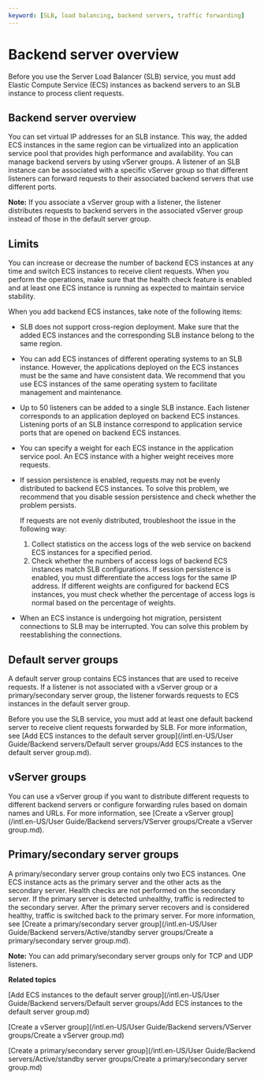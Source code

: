 ```yaml
---
keyword: [SLB, load balancing, backend servers, traffic forwarding]
---
```


# Backend server overview

Before you use the Server Load Balancer \(SLB\) service, you must add Elastic Compute Service \(ECS\) instances as backend servers to an SLB instance to process client requests.

## Backend server overview

You can set virtual IP addresses for an SLB instance. This way, the added ECS instances in the same region can be virtualized into an application service pool that provides high performance and availability. You can manage backend servers by using vServer groups. A listener of an SLB instance can be associated with a specific vServer group so that different listeners can forward requests to their associated backend servers that use different ports.

**Note:** If you associate a vServer group with a listener, the listener distributes requests to backend servers in the associated vServer group instead of those in the default server group.

## Limits

You can increase or decrease the number of backend ECS instances at any time and switch ECS instances to receive client requests. When you perform the operations, make sure that the health check feature is enabled and at least one ECS instance is running as expected to maintain service stability.

When you add backend ECS instances, take note of the following items:

-   SLB does not support cross-region deployment. Make sure that the added ECS instances and the corresponding SLB instance belong to the same region.
-   You can add ECS instances of different operating systems to an SLB instance. However, the applications deployed on the ECS instances must be the same and have consistent data. We recommend that you use ECS instances of the same operating system to facilitate management and maintenance.
-   Up to 50 listeners can be added to a single SLB instance. Each listener corresponds to an application deployed on backend ECS instances. Listening ports of an SLB instance correspond to application service ports that are opened on backend ECS instances.
-   You can specify a weight for each ECS instance in the application service pool. An ECS instance with a higher weight receives more requests.
-   If session persistence is enabled, requests may not be evenly distributed to backend ECS instances. To solve this problem, we recommend that you disable session persistence and check whether the problem persists.

    If requests are not evenly distributed, troubleshoot the issue in the following way:

    1.  Collect statistics on the access logs of the web service on backend ECS instances for a specified period.
    2.  Check whether the numbers of access logs of backend ECS instances match SLB configurations. If session persistence is enabled, you must differentiate the access logs for the same IP address. If different weights are configured for backend ECS instances, you must check whether the percentage of access logs is normal based on the percentage of weights.
-   When an ECS instance is undergoing hot migration, persistent connections to SLB may be interrupted. You can solve this problem by reestablishing the connections.

## Default server groups

A default server group contains ECS instances that are used to receive requests. If a listener is not associated with a vServer group or a primary/secondary server group, the listener forwards requests to ECS instances in the default server group.

Before you use the SLB service, you must add at least one default backend server to receive client requests forwarded by SLB. For more information, see [Add ECS instances to the default server group](/intl.en-US/User Guide/Backend servers/Default server groups/Add ECS instances to the default server group.md).

## vServer groups

You can use a vServer group if you want to distribute different requests to different backend servers or configure forwarding rules based on domain names and URLs. For more information, see [Create a vServer group](/intl.en-US/User Guide/Backend servers/VServer groups/Create a vServer group.md).

## Primary/secondary server groups

A primary/secondary server group contains only two ECS instances. One ECS instance acts as the primary server and the other acts as the secondary server. Health checks are not performed on the secondary server. If the primary server is detected unhealthy, traffic is redirected to the secondary server. After the primary server recovers and is considered healthy, traffic is switched back to the primary server. For more information, see [Create a primary/secondary server group](/intl.en-US/User Guide/Backend servers/Active/standby server groups/Create a primary/secondary server group.md).

**Note:** You can add primary/secondary server groups only for TCP and UDP listeners.

**Related topics**  


[Add ECS instances to the default server group](/intl.en-US/User Guide/Backend servers/Default server groups/Add ECS instances to the default server group.md)

[Create a vServer group](/intl.en-US/User Guide/Backend servers/VServer groups/Create a vServer group.md)

[Create a primary/secondary server group](/intl.en-US/User Guide/Backend servers/Active/standby server groups/Create a primary/secondary server group.md)

